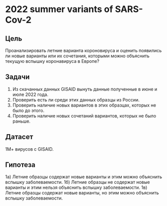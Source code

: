 # 2022 summer variants of SARS-Cov-2

## Цель

Проанализировать летние варианта короновируса и оценить появились ли новые варианты или их сочетания, которыми можно объяснить текущую вспышку коронавируса в Европе?

## Задачи

1) Из скачанных данных GISAID вынуть данные полученные в июне и июле 2022 года.
2) Проверить есть ли среди этих данных образцы из России.
3) Проверить наличие новых вариантов в этих образцах, которых не было до этого.
4) Проверить наличие новых сочетаний вариантов, которых не было раньше.

## Датасет

1М+ вирусов с GISAID.

## Гипотеза

1а) Летние образцы содержат новые варианты и этим можно объяснить вспышку заболеваемости.
1б) Летние образцы не содержат новые варианты и этим нельзя объяснить вспышку заболеваемости.
1в) Летние образцы содержат новые варианты, но этим можно объяснить вспышку заболеваемости.

